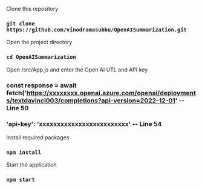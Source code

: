 Clone this repository

### `git clone https://github.com/vinodramasubbu/OpenAISummarization.git`

Open the project directory

### `cd OpenAISummarization`

Open /src/App.js and enter the Open AI UTL and API key

### const response = await fetch('https://xxxxxxxx.openai.azure.com/openai/deployments/textdavinci003/completions?api-version=2022-12-01'  -- Line 50
### 'api-key': 'xxxxxxxxxxxxxxxxxxxxxxxxx'  -- Line 54

Install required packages

### `npm install`

Start the application

### `npm start`

